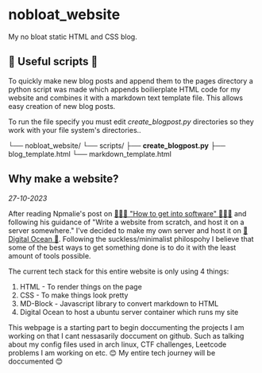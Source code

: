 # nobloat_website
My no bloat static HTML and CSS blog.

## 📨 Useful scripts 📨
To quickly make new blog posts and append them to the pages directory a python script was made which appends boilierplate HTML code for my website and combines it with a markdown text template file. This allows easy creation of new blog posts.

To run the file specify you must edit <em>create_blogpost.py</em> directories so they work with your file system's directories..

└── nobloat_website/
    └── scripts/
        ├── __create_blogpost.py__
        ├── blog_template.html
        └── markdown_template.html

## Why make a website?
<em>27-10-2023</em>

After reading Npmalie's post on [👨🏾‍💻 "How to get into software" 👨🏾‍💻](https://github.com/npmaile/blog/blob/main/posts/2.%20How%20to%20get%20into%20software.md) and following his guidance of "Write a website from 
scratch, and host it on a server somewhere." I've decided to make my own server and host it on [🐬 Digital Ocean 🐬](https://www.digitalocean.com/). Following the suckless/minimalist philospohy I believe that
some of the best ways to get something done is to do it with the least amount of tools possible. 

The current tech stack for this entire website is only using 4 things:
1. HTML - To render things on the page
2. CSS - To make things look pretty
3. MD-Block - Javascript library to convert markdown to HTML
4. Digital Ocean to host a ubuntu server container which runs my site

This webpage is a starting part to begin doccumenting the projects I am working on that I cant nessasarily doccument on github. Such as talking about my config files used in arch linux, CTF challenges, Leetcode 
problems I am working on etc.  😊 My entire tech journey will be doccumented 😊 